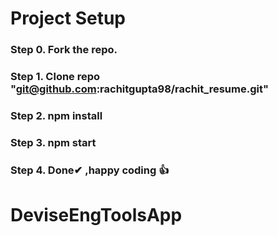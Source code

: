 # Project Setup
### Step 0. Fork the repo.
### Step 1. Clone repo "git@github.com:rachitgupta98/rachit_resume.git"
### Step 2. npm install
### Step 3. npm start
### Step 4. Done✔ ,happy coding 👍
# DeviseEngToolsApp
